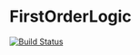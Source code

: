 # FirstOrderLogic

[![Build Status](https://travis-ci.org/TotalVerb/FirstOrderLogic.jl.svg?branch=master)](https://travis-ci.org/TotalVerb/FirstOrderLogic.jl)
